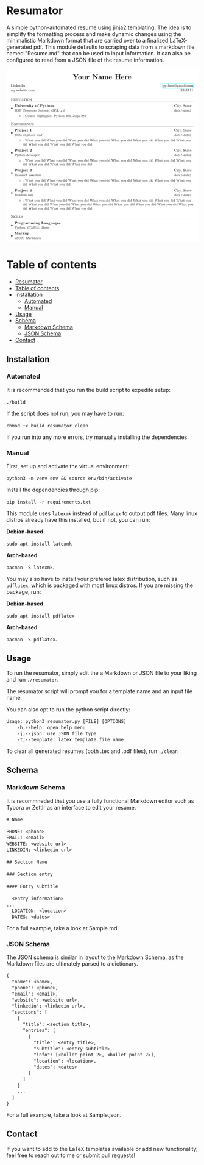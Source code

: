 # Resumator

A simple python-automated resume using jinja2 templating. The idea is to simplify the formatting process and make dynamic changes using the minimalistic Markdown format that are carried over to a finalized LaTeX-generated pdf.
This module defaults to scraping data from a markdown file named "Resume.md" that can be used to input information. It can also be configured to read from a JSON file of the resume information.

![resumator_img](images/resumator.png)

Table of contents
=================

<!--ts-->
   * [Resumator](#resumator)
   * [Table of contents](#table-of-contents)
   * [Installation](#installation)
     * [Automated](#automated)
     * [Manual](#manual)
   * [Usage](#usage)
   * [Schema](#schema)
     * [Markdown Schema](#markdown-schema)
     * [JSON Schema](#json-schema)
   * [Contact](#contect)
<!--te-->

## Installation

### Automated

It is recommended that you run the build script to expedite setup:

`./build`

If the script does not run, you may have to run:

`chmod +x build resumator clean`

If you run into any more errors, try manually installing the dependencies.

### Manual

First, set up and activate the virtual environment: 

`python3 -m venv env && source env/bin/activate`

Install the dependencies through pip:

`pip install -r requirements.txt`

This module uses `latexmk` instead of `pdflatex` to output pdf files. Many linux distros already have this installed, but if not, you can run:

**Debian-based**

`sudo apt install latexmk`

**Arch-based**

`pacman -S latexmk`.

You may also have to install your prefered latex distribution, such as `pdflatex`, which is packaged with most linux distros.
If you are missing the package, run:

**Debian-based**

`sudo apt install pdflatex` 

**Arch-based**

`pacman -S pdflatex`.


## Usage

To run the resumator, simply edit the a Markdown or JSON file to your liking and run `./resumator`.

The resumator script will prompt you for a template name and an input file name.

You can also opt to run the python script directly:
```
Usage: python3 resumator.py [FILE] [OPTIONS]
    -h,--help: open help menu
    -j,--json: use JSON file type
    -t,--template: latex template file name

```

To clear all generated resumes (both .tex and .pdf files), run `./clean`

## Schema

### Markdown Schema

It is recommneded that you use a fully functional Markdown editor such as Typora or Zettlr as an interface to edit your resume.
```
# Name

PHONE: <phone>
EMAIL: <email>
WEBSITE: <website url>
LINKEDIN: <linkedin url>

## Section Name

### Section entry

#### Entry subtitle

- <entry information>
...
- LOCATION: <location>
- DATES: <dates>

```
For a full example, take a look at Sample.md.

### JSON Schema

The JSON schema is similar in layout to the Markdown Schema, as the Markdown files are ultimately parsed to a dictionary.
```
{
  "name": <name>,
  "phone": <phone>,
  "email": <email>,
  "website": <website url>,
  "linkedin": <linkedin url>,
  "sections": [
    {
      "title": <section title>,
      "entries": [
        {
          "title": <entry title>,
          "subtitle": <entry subtitle>,
          "info": [<bullet point 2>, <bullet point 2>],
          "location": <location>,
          "dates": <dates>
        }
      ]
    }
    ...
  ]
}
```
For a full example, take a look at Sample.json.

## Contact

If you want to add to the LaTeX templates available or add new functionality, feel free to reach out to me or submit pull requests!